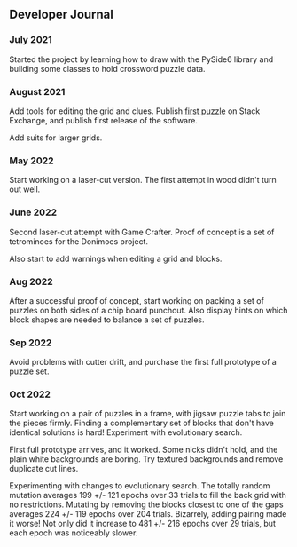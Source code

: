 ## Developer Journal
### July 2021
Started the project by learning how to draw with the PySide6 library and
building some classes to hold crossword puzzle data.

### August 2021
Add tools for editing the grid and clues. Publish [first puzzle] on Stack
Exchange, and publish first release of the software.

Add suits for larger grids.

### May 2022
Start working on a laser-cut version. The first attempt in wood didn't turn out
well.

### June 2022
Second laser-cut attempt with Game Crafter. Proof of concept is a set of
tetrominoes for the Donimoes project.

Also start to add warnings when editing a grid and blocks.

### Aug 2022
After a successful proof of concept, start working on packing a set of puzzles
on both sides of a chip board punchout. Also display hints on which block shapes
are needed to balance a set of puzzles.

### Sep 2022
Avoid problems with cutter drift, and purchase the first full prototype of a
puzzle set.

### Oct 2022
Start working on a pair of puzzles in a frame, with jigsaw puzzle tabs to join
the pieces firmly. Finding a complementary set of blocks that don't have
identical solutions is hard! Experiment with evolutionary search.

First full prototype arrives, and it worked. Some nicks didn't hold, and the
plain white backgrounds are boring. Try textured backgrounds and remove
duplicate cut lines.

Experimenting with changes to evolutionary search. The totally random mutation
averages 199 +/- 121 epochs over 33 trials to fill the back grid with no
restrictions. Mutating by removing the blocks closest to one of the gaps
averages 224 +/- 119 epochs over 204 trials. Bizarrely, adding pairing made it
worse! Not only did it increase to 481 +/- 216 epochs over 29 trials, but each
epoch was noticeably slower.

[first puzzle]: https://puzzling.stackexchange.com/q/111376/38